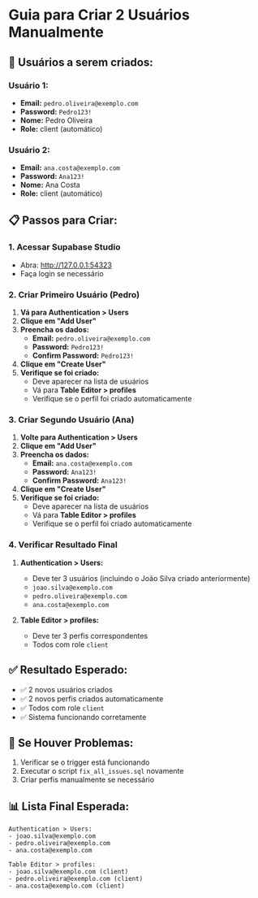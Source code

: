# Guia para Criar 2 Usuários Manualmente

## 🎯 **Usuários a serem criados:**

### **Usuário 1:**
- **Email:** `pedro.oliveira@exemplo.com`
- **Password:** `Pedro123!`
- **Nome:** Pedro Oliveira
- **Role:** client (automático)

### **Usuário 2:**
- **Email:** `ana.costa@exemplo.com`
- **Password:** `Ana123!`
- **Nome:** Ana Costa
- **Role:** client (automático)

## 📋 **Passos para Criar:**

### **1. Acessar Supabase Studio**
- Abra: http://127.0.0.1:54323
- Faça login se necessário

### **2. Criar Primeiro Usuário (Pedro)**
1. **Vá para Authentication > Users**
2. **Clique em "Add User"**
3. **Preencha os dados:**
   - **Email:** `pedro.oliveira@exemplo.com`
   - **Password:** `Pedro123!`
   - **Confirm Password:** `Pedro123!`
4. **Clique em "Create User"**
5. **Verifique se foi criado:**
   - Deve aparecer na lista de usuários
   - Vá para **Table Editor > profiles**
   - Verifique se o perfil foi criado automaticamente

### **3. Criar Segundo Usuário (Ana)**
1. **Volte para Authentication > Users**
2. **Clique em "Add User"**
3. **Preencha os dados:**
   - **Email:** `ana.costa@exemplo.com`
   - **Password:** `Ana123!`
   - **Confirm Password:** `Ana123!`
4. **Clique em "Create User"**
5. **Verifique se foi criado:**
   - Deve aparecer na lista de usuários
   - Vá para **Table Editor > profiles**
   - Verifique se o perfil foi criado automaticamente

### **4. Verificar Resultado Final**
1. **Authentication > Users:**
   - Deve ter 3 usuários (incluindo o João Silva criado anteriormente)
   - `joao.silva@exemplo.com`
   - `pedro.oliveira@exemplo.com`
   - `ana.costa@exemplo.com`

2. **Table Editor > profiles:**
   - Deve ter 3 perfis correspondentes
   - Todos com role `client`

## ✅ **Resultado Esperado:**
- ✅ 2 novos usuários criados
- ✅ 2 novos perfis criados automaticamente
- ✅ Todos com role `client`
- ✅ Sistema funcionando corretamente

## 🔧 **Se Houver Problemas:**
1. Verificar se o trigger está funcionando
2. Executar o script `fix_all_issues.sql` novamente
3. Criar perfis manualmente se necessário

## 📊 **Lista Final Esperada:**
```
Authentication > Users:
- joao.silva@exemplo.com
- pedro.oliveira@exemplo.com
- ana.costa@exemplo.com

Table Editor > profiles:
- joao.silva@exemplo.com (client)
- pedro.oliveira@exemplo.com (client)
- ana.costa@exemplo.com (client)
``` 
